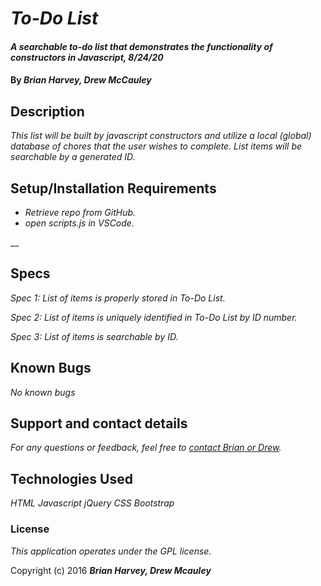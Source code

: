 # _To-Do List_

#### _A searchable to-do list that demonstrates the functionality of constructors in Javascript, 8/24/20_

#### By _**Brian Harvey, Drew McCauley**_

## Description

_This list will be built by javascript constructors and utilize a local (global) database of chores that the user wishes to complete. List items will be searchable by a generated ID._

## Setup/Installation Requirements

* _Retrieve repo from GitHub._
* _open scripts.js in VSCode._

__

## Specs
_Spec 1: List of items is properly stored in To-Do List._

_Spec 2: List of items is uniquely identified in To-Do List by ID number._

_Spec 3: List of items is searchable by ID._

## Known Bugs

_No known bugs_

## Support and contact details

_For any questions or feedback, feel free to [contact Brian](mailto:brian.harv3y@gmail.com)[ or Drew](mailto:macauleyandy03@gmail.com)._

## Technologies Used

_HTML_
_Javascript_
_jQuery_
_CSS_
_Bootstrap_

### License

*_This application operates under the GPL license._*

Copyright (c) 2016 **_Brian Harvey, Drew Mcauley_**
